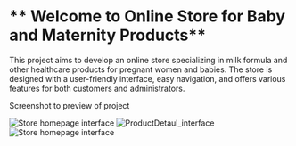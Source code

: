 # ** Welcome to Online Store for Baby and Maternity Products**
This project aims to develop an online store specializing in milk formula and other healthcare products for pregnant women and babies. The store is designed with a user-friendly interface, easy navigation, and offers various features for both customers and administrators.

Screenshot to preview of project

![Store homepage interface](https://github.com/user-attachments/assets/929de59e-4983-4a25-b759-a50274e784bb)
![ProductDetaul_interface](https://github.com/user-attachments/assets/6a6a4520-c233-41b3-b511-18dd8ab72141)
![Store homepage interface](https://github.com/user-attachments/assets/0d9bfe40-da9c-4b8b-8089-2dddfa0a10eb)


